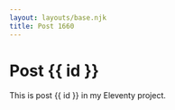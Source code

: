 ```yaml
---
layout: layouts/base.njk
title: Post 1660
---
```


# Post {{ id }}

This is post {{ id }} in my Eleventy project.
